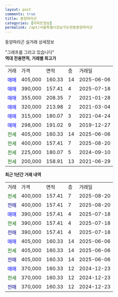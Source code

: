 ```yaml
---
layout: post
comments: true
title: 동양파라곤
categories: [아파트정보]
permalink: /apt/서울특별시강남구논현동동양파라곤
---
```


동양파라곤 실거래 상세정보

<script type="text/javascript">
  google.charts.load('current', {'packages':['line', 'corechart']});
  google.charts.setOnLoadCallback(drawChart);

  function drawChart() {
    var data = new google.visualization.DataTable();
    data.addColumn('date', '거래일');
    data.addColumn('number', "매매");
    data.addColumn('number', "전세");
    data.addColumn('number', "전매");

    data.addRows([[new Date(Date.parse("2025-08-20")), null, 400000, null], [new Date(Date.parse("2025-08-20")), null, null, 400000], [new Date(Date.parse("2025-07-18")), 390000, null, null], [new Date(Date.parse("2025-07-18")), null, 390000, null], [new Date(Date.parse("2025-07-18")), null, null, 390000], [new Date(Date.parse("2025-06-06")), 405000, null, null], [new Date(Date.parse("2025-06-06")), null, 405000, null], [new Date(Date.parse("2025-06-06")), null, null, 405000], [new Date(Date.parse("2024-12-23")), 370000, null, null], [new Date(Date.parse("2024-12-23")), null, 370000, null], [new Date(Date.parse("2024-12-23")), null, null, 370000]]);

    var options = {
      hAxis: {
        format: 'yyyy/MM/dd'
      },    
      lineWidth: 0,
      pointsVisible: true,    
      title: '최근 1년간 유형별 실거래가 분포',
      legend: { position: 'bottom' }
    };

    var formatter = new google.visualization.NumberFormat({pattern:'###,###'} );
    formatter.format(data, 1);
    formatter.format(data, 2);
    
    setTimeout(function() {
        var chart = new google.visualization.LineChart(document.getElementById('columnchart_material'));
        chart.draw(data, (options));
        document.getElementById('loading').style.display = 'none';
    }, 200);
  }
</script>


<div id="loading" style="z-index:20; display: block; margin-left: 0px">"그래프를 그리고 있습니다"</div>
<div id="columnchart_material" style="width: 95%; margin-left: 0px; display: block"></div>
<!-- contents start -->
<b>역대 전용면적, 거래별 최고가</b>
<table class="sortable">
    <tr>
      <td>거래</td>
      <td>가격</td>
      <td>면적</td>
      <td>층</td>
      <td>거래일</td>
    </tr>
        <tr>
          <td><a style="color: blue">매매</a></td>
          <td>405,000</td>
          <td>160.33</td>
          <td>14</td>
          <td>2025-06-06</td>
        </tr>            <tr>
          <td><a style="color: blue">매매</a></td>
          <td>390,000</td>
          <td>157.41</td>
          <td>4</td>
          <td>2025-07-18</td>
        </tr>            <tr>
          <td><a style="color: blue">매매</a></td>
          <td>355,000</td>
          <td>208.35</td>
          <td>7</td>
          <td>2021-01-28</td>
        </tr>            <tr>
          <td><a style="color: blue">매매</a></td>
          <td>320,000</td>
          <td>213.98</td>
          <td>2</td>
          <td>2021-03-04</td>
        </tr>            <tr>
          <td><a style="color: blue">매매</a></td>
          <td>315,000</td>
          <td>180.07</td>
          <td>3</td>
          <td>2021-04-24</td>
        </tr>            <tr>
          <td><a style="color: blue">매매</a></td>
          <td>298,000</td>
          <td>191.02</td>
          <td>9</td>
          <td>2019-12-27</td>
        </tr>        
        <tr>
              <td><a style="color: darkgreen">전세</a></td>
              <td>405,000</td>
              <td>160.33</td>
              <td>14</td>
              <td>2025-06-06</td>
            </tr>            <tr>
              <td><a style="color: darkgreen">전세</a></td>
              <td>400,000</td>
              <td>157.41</td>
              <td>7</td>
              <td>2025-08-20</td>
            </tr>            <tr>
              <td><a style="color: darkgreen">전세</a></td>
              <td>225,000</td>
              <td>180.07</td>
              <td>5</td>
              <td>2024-09-10</td>
            </tr>            <tr>
              <td><a style="color: darkgreen">전세</a></td>
              <td>200,000</td>
              <td>158.91</td>
              <td>13</td>
              <td>2021-06-29</td>
            </tr>        
    
</table>

<b>최근 1년간 거래 내역</b>

<table class="sortable">
    <tr>
      <td>거래</td>
      <td>가격</td>
      <td>면적</td>
      <td>층</td>
      <td>거래일</td>
    </tr>
    <tr>
      <td><a style="color: darkgreen">전세</a></td>
      <td>400,000</td>
      <td>157.41</td>
      <td>7</td>
      <td>2025-08-20</td>
    </tr>          <tr>
      <td><a style="color: darkblue">전매</a></td>
      <td>400,000</td>
      <td>157.41</td>
      <td>7</td>
      <td>2025-08-20</td>
    </tr>          <tr>
      <td><a style="color: blue">매매</a></td>
      <td>390,000</td>
      <td>157.41</td>
      <td>4</td>
      <td>2025-07-18</td>
    </tr>          <tr>
      <td><a style="color: darkgreen">전세</a></td>
      <td>390,000</td>
      <td>157.41</td>
      <td>4</td>
      <td>2025-07-18</td>
    </tr>          <tr>
      <td><a style="color: darkblue">전매</a></td>
      <td>390,000</td>
      <td>157.41</td>
      <td>4</td>
      <td>2025-07-18</td>
    </tr>          <tr>
      <td><a style="color: blue">매매</a></td>
      <td>405,000</td>
      <td>160.33</td>
      <td>14</td>
      <td>2025-06-06</td>
    </tr>          <tr>
      <td><a style="color: darkgreen">전세</a></td>
      <td>405,000</td>
      <td>160.33</td>
      <td>14</td>
      <td>2025-06-06</td>
    </tr>          <tr>
      <td><a style="color: darkblue">전매</a></td>
      <td>405,000</td>
      <td>160.33</td>
      <td>14</td>
      <td>2025-06-06</td>
    </tr>          <tr>
      <td><a style="color: blue">매매</a></td>
      <td>370,000</td>
      <td>160.33</td>
      <td>12</td>
      <td>2024-12-23</td>
    </tr>          <tr>
      <td><a style="color: darkgreen">전세</a></td>
      <td>370,000</td>
      <td>160.33</td>
      <td>12</td>
      <td>2024-12-23</td>
    </tr>          <tr>
      <td><a style="color: darkblue">전매</a></td>
      <td>370,000</td>
      <td>160.33</td>
      <td>12</td>
      <td>2024-12-23</td>
    </tr>      </table>
<!-- contents end -->    


